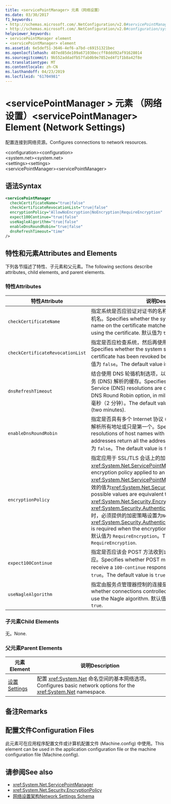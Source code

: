 ```yaml
---
title: <servicePointManager> 元素（网络设置）
ms.date: 03/30/2017
f1_keywords:
- http://schemas.microsoft.com/.NetConfiguration/v2.0#servicePointManager
- http://schemas.microsoft.com/.NetConfiguration/v2.0#configuration/system.net/settings/servicePointManager
helpviewer_keywords:
- servicePointManager element
- <servicePointManager> element
ms.assetid: 6e5def51-3646-4ef6-a7bd-c69151321bec
ms.openlocfilehash: 407ed85de109a671030eccff8ddd92af91628014
ms.sourcegitcommit: 9b552addadfb57fab0b9e7852ed4f1f1b8a42f8e
ms.translationtype: MT
ms.contentlocale: zh-CN
ms.lasthandoff: 04/23/2019
ms.locfileid: "61704981"
---
```

# <a name="servicepointmanager-element-network-settings"></a><span data-ttu-id="759fb-102">\<servicePointManager > 元素 （网络设置）</span><span class="sxs-lookup"><span data-stu-id="759fb-102">\<servicePointManager> Element (Network Settings)</span></span>
<span data-ttu-id="759fb-103">配置连接到网络资源。</span><span class="sxs-lookup"><span data-stu-id="759fb-103">Configures connections to network resources.</span></span>  
  
 <span data-ttu-id="759fb-104">\<configuration></span><span class="sxs-lookup"><span data-stu-id="759fb-104">\<configuration></span></span>  
<span data-ttu-id="759fb-105">\<system.net></span><span class="sxs-lookup"><span data-stu-id="759fb-105">\<system.net></span></span>  
<span data-ttu-id="759fb-106">\<settings></span><span class="sxs-lookup"><span data-stu-id="759fb-106">\<settings></span></span>  
<span data-ttu-id="759fb-107">\<servicePointManager></span><span class="sxs-lookup"><span data-stu-id="759fb-107">\<servicePointManager></span></span>  
  
## <a name="syntax"></a><span data-ttu-id="759fb-108">语法</span><span class="sxs-lookup"><span data-stu-id="759fb-108">Syntax</span></span>  
  
```xml  
<servicePointManager  
  checkCertificateName="true|false"  
  checkCertificateRevocationList="true|false"  
  encryptionPolicy="AllowNoEncryption|NoEncryption|RequireEncryption"  
  expect100Continue="true|false"  
  useNagleAlgorithm="true|false"  
  enableDnsRoundRobin="true|false"  
  dnsRefreshTimeout="time"  
/>  
```  
  
## <a name="attributes-and-elements"></a><span data-ttu-id="759fb-109">特性和元素</span><span class="sxs-lookup"><span data-stu-id="759fb-109">Attributes and Elements</span></span>  
 <span data-ttu-id="759fb-110">下列各节描述了特性、子元素和父元素。</span><span class="sxs-lookup"><span data-stu-id="759fb-110">The following sections describe attributes, child elements, and parent elements.</span></span>  
  
### <a name="attributes"></a><span data-ttu-id="759fb-111">特性</span><span class="sxs-lookup"><span data-stu-id="759fb-111">Attributes</span></span>  
  
|<span data-ttu-id="759fb-112">**特性**</span><span class="sxs-lookup"><span data-stu-id="759fb-112">**Attribute**</span></span>|<span data-ttu-id="759fb-113">**说明**</span><span class="sxs-lookup"><span data-stu-id="759fb-113">**Description**</span></span>|  
|-------------------|---------------------|  
|`checkCertificateName`|<span data-ttu-id="759fb-114">指定系统是否应验证对证书的名称与之前使用的证书匹配服务器主机名。</span><span class="sxs-lookup"><span data-stu-id="759fb-114">Specifies whether the system should verify that the name on the certificate matches the server host name before using the certificate.</span></span> <span data-ttu-id="759fb-115">默认值为 `true`。</span><span class="sxs-lookup"><span data-stu-id="759fb-115">The default value is `true`.</span></span>|  
|`checkCertificateRevocationList`|<span data-ttu-id="759fb-116">指定是否应检查系统，然后再使用该证书是否已吊销证书。</span><span class="sxs-lookup"><span data-stu-id="759fb-116">Specifies whether the system should check whether the certificate has been revoked before using the certificate.</span></span> <span data-ttu-id="759fb-117">默认值为 `false`。</span><span class="sxs-lookup"><span data-stu-id="759fb-117">The default value is `false`.</span></span>|  
|`dnsRefreshTimeout`|<span data-ttu-id="759fb-118">结合使用 DNS 轮循机制选项，以毫秒为单位指定时间长度域名服务 (DNS) 解析的缓存。</span><span class="sxs-lookup"><span data-stu-id="759fb-118">Specifies how long Domain Name Service (DNS) resolutions are cached in conjunction with the DNS Round Robin option, in milliseconds.</span></span> <span data-ttu-id="759fb-119">默认值是 120,000 毫秒（2 分钟）。</span><span class="sxs-lookup"><span data-stu-id="759fb-119">The default value is 120,000 milliseconds (two minutes).</span></span>|  
|`enableDnsRoundRobin`|<span data-ttu-id="759fb-120">指定是否具有多个 Internet 协议 (IP) 地址返回命名的主机的 DNS 解析所有地址或只是第一个。</span><span class="sxs-lookup"><span data-stu-id="759fb-120">Specifies whether DNS resolutions of host names with multiple Internet Protocol (IP) addresses return all the addresses, or just the first one.</span></span> <span data-ttu-id="759fb-121">默认值为 `false`。</span><span class="sxs-lookup"><span data-stu-id="759fb-121">The default value is `false`.</span></span>|  
|`encryptionPolicy`|<span data-ttu-id="759fb-122">指定应用于 SSL/TLS 会话上的加密策略<xref:System.Net.ServicePointManager>实例。</span><span class="sxs-lookup"><span data-stu-id="759fb-122">Specifies the encryption policy applied to an SSL/TLS session on a <xref:System.Net.ServicePointManager> instance.</span></span> <span data-ttu-id="759fb-123">可能的值为等效的值为<xref:System.Net.Security.EncryptionPolicy>枚举。</span><span class="sxs-lookup"><span data-stu-id="759fb-123">The possible values are equivalent to the values for the <xref:System.Net.Security.EncryptionPolicy> enumeration.</span></span> <span data-ttu-id="759fb-124">利用<xref:System.Security.Authentication.CipherAlgorithmType.Null>时，必须提供的加密策略设置为`NoEncryption`。</span><span class="sxs-lookup"><span data-stu-id="759fb-124">The use of <xref:System.Security.Authentication.CipherAlgorithmType.Null> is required when the encryption policy is set to `NoEncryption`.</span></span> <span data-ttu-id="759fb-125">默认值为 `RequireEncryption`。</span><span class="sxs-lookup"><span data-stu-id="759fb-125">The default value is `RequireEncryption`.</span></span>|  
|`expect100Continue`|<span data-ttu-id="759fb-126">指定是否应该会 POST 方法收到`100-continue`来自服务器的响应。</span><span class="sxs-lookup"><span data-stu-id="759fb-126">Specifies whether POST methods should expect to receive a `100-continue` response from the server.</span></span> <span data-ttu-id="759fb-127">默认值为 `true`。</span><span class="sxs-lookup"><span data-stu-id="759fb-127">The default value is `true`.</span></span>|  
|`useNagleAlgorithm`|<span data-ttu-id="759fb-128">指定由服务点管理器控制的连接是否使用 Nagle 算法。</span><span class="sxs-lookup"><span data-stu-id="759fb-128">Specifies whether connections controlled by the service point manager use the Nagle algorithm.</span></span> <span data-ttu-id="759fb-129">默认值为 `true`。</span><span class="sxs-lookup"><span data-stu-id="759fb-129">The default value is `true`.</span></span>|  
  
### <a name="child-elements"></a><span data-ttu-id="759fb-130">子元素</span><span class="sxs-lookup"><span data-stu-id="759fb-130">Child Elements</span></span>  
 <span data-ttu-id="759fb-131">无。</span><span class="sxs-lookup"><span data-stu-id="759fb-131">None.</span></span>  
  
### <a name="parent-elements"></a><span data-ttu-id="759fb-132">父元素</span><span class="sxs-lookup"><span data-stu-id="759fb-132">Parent Elements</span></span>  
  
|<span data-ttu-id="759fb-133">**元素**</span><span class="sxs-lookup"><span data-stu-id="759fb-133">**Element**</span></span>|<span data-ttu-id="759fb-134">**说明**</span><span class="sxs-lookup"><span data-stu-id="759fb-134">**Description**</span></span>|  
|-----------------|---------------------|  
|[<span data-ttu-id="759fb-135">设置</span><span class="sxs-lookup"><span data-stu-id="759fb-135">Settings</span></span>](../../../../../docs/framework/configure-apps/file-schema/network/settings-element-network-settings.md)|<span data-ttu-id="759fb-136">配置 <xref:System.Net> 命名空间的基本网络选项。</span><span class="sxs-lookup"><span data-stu-id="759fb-136">Configures basic network options for the <xref:System.Net> namespace.</span></span>|  
  
## <a name="remarks"></a><span data-ttu-id="759fb-137">备注</span><span class="sxs-lookup"><span data-stu-id="759fb-137">Remarks</span></span>  
  
## <a name="configuration-files"></a><span data-ttu-id="759fb-138">配置文件</span><span class="sxs-lookup"><span data-stu-id="759fb-138">Configuration Files</span></span>  
 <span data-ttu-id="759fb-139">此元素可在应用程序配置文件或计算机配置文件 (Machine.config) 中使用。</span><span class="sxs-lookup"><span data-stu-id="759fb-139">This element can be used in the application configuration file or the machine configuration file (Machine.config).</span></span>  
  
## <a name="see-also"></a><span data-ttu-id="759fb-140">请参阅</span><span class="sxs-lookup"><span data-stu-id="759fb-140">See also</span></span>

- <xref:System.Net.ServicePointManager>
- <xref:System.Net.Security.EncryptionPolicy>
- [<span data-ttu-id="759fb-141">网络设置架构</span><span class="sxs-lookup"><span data-stu-id="759fb-141">Network Settings Schema</span></span>](../../../../../docs/framework/configure-apps/file-schema/network/index.md)
